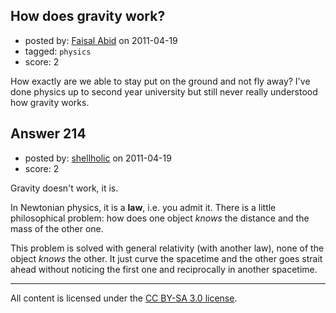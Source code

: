## How does gravity work?

- posted by: [Faisal Abid](https://stackexchange.com/users/-1/85-faisal-abid) on 2011-04-19
- tagged: `physics`
- score: 2

How exactly are we able to stay put on the ground and not fly away? I've done physics up to second year university but still never really understood how gravity works.




## Answer 214

- posted by: [shellholic](https://stackexchange.com/users/-1/128-shellholic) on 2011-04-19
- score: 2

Gravity doesn't work, it is.

In Newtonian physics, it is a **law**, i.e. you admit it. There is a little philosophical problem: how does one object *knows* the distance and the mass of the other one.

This problem is solved with general relativity (with another law), none of the object *knows* the other. It just curve the spacetime and the other goes strait ahead without noticing the first one and reciprocally in another spacetime.



---

All content is licensed under the [CC BY-SA 3.0 license](https://creativecommons.org/licenses/by-sa/3.0/).
